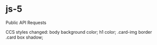 # js-5
 Public API Requests

CCS styles changed:
  body background color;
  h1 color;
  .card-img border
  .card box shadow;
